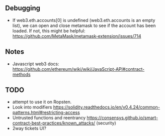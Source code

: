 ## Debugging
* If web3.eth.accounts[0] is undefined (web3.eth.accounts is an empty list), we can open and close metamask to see if the account has been loaded. If not, this might be helpful: https://github.com/MetaMask/metamask-extension/issues/714


## Notes
* Javascript web3 docs: https://github.com/ethereum/wiki/wiki/JavaScript-API#contract-methods


## TODO
* attempt to use it on Ropsten.
* Look into modifiers https://solidity.readthedocs.io/en/v0.4.24/common-patterns.html#restricting-access
* Untrusted functions and reentrancy https://consensys.github.io/smart-contract-best-practices/known_attacks/ (security)
* 2way tickets UI?
